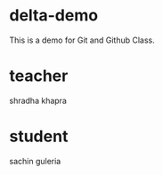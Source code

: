 # delta-demo
This is a demo for Git and Github Class.

# teacher
shradha khapra 

# student 
sachin guleria